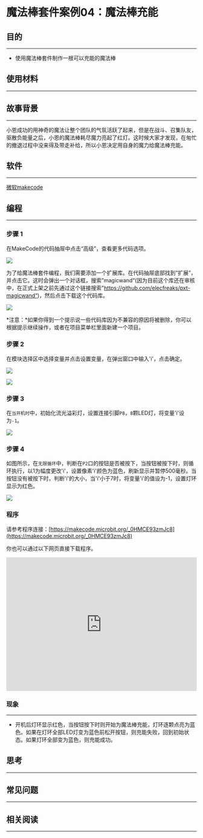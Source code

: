 # 魔法棒套件案例04：魔法棒充能

## 目的
---

- 使用魔法棒套件制作一根可以充能的魔法棒

## 使用材料
---



## 故事背景
---
小恩成功的用神奇的魔法让整个团队的气氛活跃了起来，但是在战斗、召集队友，驱散负能量之后，小恩的魔法棒耗尽魔力亮起了红灯。这时候大家才发现，在匆忙的撤退过程中没来得及带走补给，所以小恩决定用自身的魔力给魔法棒充能。

## 软件
---

[微软makecode](https://makecode.microbit.org/#)

## 编程
---

### 步骤 1
在MakeCode的代码抽屉中点击“高级”，查看更多代码选项。

![](./images/magicwand_case_01_02.png)

为了给魔法棒套件编程，我们需要添加一个扩展库。在代码抽屉底部找到“扩展”，并点击它。这时会弹出一个对话框，搜索”magicwand“(因为目前这个库还在审核中，在正式上架之前先通过这个链接搜索"https://github.com/elecfreaks/pxt-magicwand“)，然后点击下载这个代码库。

![](./images/magicwand_case_01_03.png)

*注意：*如果你得到一个提示说一些代码库因为不兼容的原因将被删除，你可以根据提示继续操作，或者在项目菜单栏里面新建一个项目。
### 步骤 2
在模块选择区中选择变量并点击设置变量，在弹出窗口中输入'i'，点击确定。



![](./images/magicwand_case_03_04.png)


![](./images/magicwand_case_03_05.png)


### 步骤 3
在`当开机时`中，初始化流光溢彩灯，设置连接引脚`P8`，`8`颗LED灯，将变量'i'设为`-1`。

![](./images/magicwand_case_04_07.png)


### 步骤 4

如图所示，在`无限循环`中，判断在`P2`口的按钮是否被按下，当按钮被按下时，则循环执行，以1为幅度更改'i'，设置像素'i'颜色为蓝色，刷新显示并暂停500毫秒。当按钮没有被按下时，判断'i'的大小，当'i'小于7时，将变量'i'的值设为-1，设置灯环显示为红色。


![](./images/magicwand_case_04_08.png)

### 程序

请参考程序连接：[https://makecode.microbit.org/_0HMCE93zmJc8](https://makecode.microbit.org/_0HMCE93zmJc8)

你也可以通过以下网页直接下载程序。

<div style="position:relative;height:0;padding-bottom:70%;overflow:hidden;"><iframe style="position:absolute;top:0;left:0;width:100%;height:100%;" src="https://makecode.microbit.org/#pub:_0HMCE93zmJc8]" frameborder="0" sandbox="allow-popups allow-forms allow-scripts allow-same-origin"></iframe></div>  

### 现象
---
- 开机后灯环显示红色，当按钮按下时则开始为魔法棒充能，灯环逐颗点亮为蓝色。如果在灯环全部LED灯变为蓝色前松开按钮，则充能失败，回到初始状态。如果灯环全部变为蓝色，则充能成功。




## 思考
---

## 常见问题
---
## 相关阅读  
---
